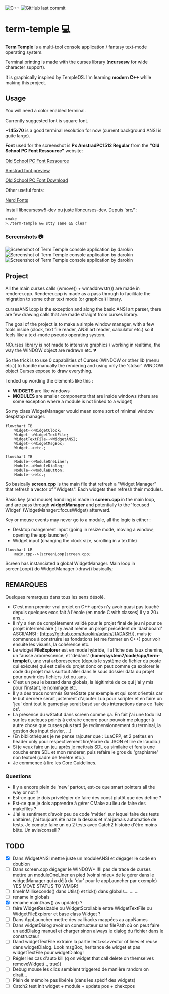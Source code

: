 ![C++](https://img.shields.io/badge/c++-%2300599C.svg?style=for-the-badge&logo=c%2B%2B&logoColor=white)
![GitHub last commit](https://img.shields.io/github/last-commit/darokin/term-temple)

# term-temple :computer:

**Term Temple** is a multi-tool console application / fantasy text-mode operating system.

Terminal printing is made with the curses library (**ncursesw** for wide character support).

It is graphically inspired by TempleOS. I'm learning **modern C++** while making this project.

## Usage

You will need a color enabled terminal.

Currently suggested font is square font. 

**~145x70** is a good terminal resolution for now (current background ANSI is quite large).

**Font** used for the screenshot is **Px AmstradPC1512 Regular** from the **"Old School PC Font Ressource"** website:

[Old School PC Font Ressource](https://int10h.org/oldschool-pc-fonts/fontlist/)

[Amstrad font preview](https://int10h.org/oldschool-pc-fonts/fontlist/font?amstrad_pc)

[Old School PC Font Download](https://int10h.org/oldschool-pc-fonts/download/)

Other useful fonts:

[Nerd Fonts](https://www.nerdfonts.com/font-downloads)

Install libncursesw5-dev ou juste libncurses-dev.
Depuis 'src/' :

```
>make  
>./term-temple && stty sane && clear
```

### Screenshots :camera:

![Screenshot of Term Temple console application by darokin](https://darokin.info/github/imgs/term-temple_01.png)
![Screenshot of Term Temple console application by darokin](https://darokin.info/github/imgs/term-temple_02.png)
![Screenshot of Term Temple console application by darokin](https://darokin.info/github/imgs/term-temple_03.png)

## Project

All the main curses calls (wmove() + wmaddnwstr()) are made in renderer.cpp. Renderer.cpp is made as a pass through to facilitate the migration to some other text mode (or graphical) library.

cursesANSI.cpp is the exception and along the basic ANSI art parser, there are few drawing calls that are made straight from curses library.

The goal of the project is to make a simple window manager, with a few tools inside (clock, text file reader, ANSI art reader, calculator etc.) so it feels like a text-mode pseudo operating system.

NCurses library is not made to intensive graphics / working in realtime, the way the WINDOW object are redrawn etc. :broken_heart:

So the trick is to use 0 capabilities of Curses (WINDOW or other lib (menu etc.)) to handle manually the rendering and using only the 'stdscr' WINDOW object Curses expose to draw everything.

I ended up wording the elements like this :
 - **WIDGETS** are like windows
 - **MODULES** are smaller components that are inside windows (there are some exception where a module is not linked to a widget)

So my class WidgetManager would mean some sort of minimal window despktop manager. 

```mermaid
flowchart TB
    Widget-->WidgetClock;
    Widget-->WidgetTextFile;
    WidgetTextFile-->WidgetANSI;
    Widget-->WidgetMsgBox;
    Widget-->etc.;
```

```mermaid
flowchart TB
    Module-->ModuleOneLiner;
    Module-->ModuleDialog;
    Module-->ModuleButton;
    Module-->etc.;
```

So basically **screen.cpp** is the main file that refresh a "Widget Manager" that refresh a vector of "Widgets". Each widgets then refresh their modules.

Basic key (and mouse) handling is made in **screen.cpp** in the main loop, and are pass through **widgetManager** and potentially to the 'focused Widget' (WidgetManager::focusWidget) afterward.

Key or mouse events may never go to a module, all the logic is either : 
 - Desktop mangement input (going in resize mode, moving a window, opening the app launcher)
 - Widget input (changing the clock size, scrolling in a textfile)


```mermaid
flowchart LR
    main.cpp-->|screenLoop|screen.cpp;
```

Screen has instanciated a global WidgetManager.
Main loop in screenLoop() do WidgetManager->draw() basically;

## REMARQUES

Quelques remarques dans tous les sens désolé.
 - C'est mon premier vrai projet en C++ après n'y avoir quasi pas touché depuis quelques exos fait à l'école (en mode C with classes) il y a 20+ ans...
 - Il n'y a rien de complètement validé pour le projet final de jeu ni pour ce projet intermédiaire (il y avait même un projet précédent de 'dashboard' ASCII/ANSI : [https://github.com/darokin/adash/](ADASH)), mais je commence à construire les fondations (et me former en C++) pour voir ensuite les visuels, la cohérence etc.
 - Le widget **FileExplorer** est en mode hybride, il affiche des faux chemins, un fausse arborescence, et 'dedans' (**home/system7/code/cpp/term-temple/**), une vrai arborescence (depuis le système de fichier du poste qui exécute) qui est celle du projet donc on peut comme ça explorer le code du projet mais surtout aller dans le sous dossier data du projet pour ouvrir des fichiers .txt ou .ans. 
 - C'est un peu le bazard dans globals, la légitimité de ce qui j'ai y mis pour l'instant, le nommage etc.
 - Il y a des trucs nommés GameState par exemple et qui sont orientés car le but derrière serait justement d'ajouter Lua pour scripter et en faire un 'jeu' dont tout le gameplay serait basé sur des interactions dans ce 'fake os'.
 - La présence du wStatut dans screen comme ça. En fait j'ai une todo list sur les quelques points à extraire encore pour pouvoir me plugger à autre chose que curses plus tard (le redimensionnement du terminal, la gestion des input clavier, ...)
 - (En bibliothèques je ne pense rajouter que : LuaCPP, et 2 petites en header only pour respectivement lire/écrire du JSON et lire de l'audio.)
 - Si je veux faire un jeu après je mettrais SDL ou similaire et ferais une couche entre SDL et mon renderer, puis refaire le gros du 'graphisme' non textuel (cadre de fenêtre etc.).
 - Je commence à lire les Core Guidelines.

### Questions 

 - Il y a encore plein de 'new' partout, est-ce que smart pointers all the way or not ?
 - Est-ce que je dois privélégier de faire des const plutôt que des define ?
 - Est-ce que je dois apprendre à gérer CMake au lieu de faire des makefiles ?
 - J'ai le sentiment d'avoir peu de code 'métier' sur lequel faire des tests unitaires, j'ai toujours été naze la dessus et n'ai jamais automatisé de tests. Je compte faire un ou 2 tests avec Catch2 histoire d'être moins bête. Un avis/conseil ?


## TODO

 - [x] Dans WidgetANSI mettre juste un moduleANSI et dégager le code en doublon
 - [ ] Dans screen.cpp dégager le WINDOW* !!!! pas de trace de curses mettre un moduleOneLiner en pied (voir si mieux de le gérer dans le widgetManager qui a déjà du 'dur' pour le appLauncher par exemple) YES MOVE STATUS TO WMGR!
 - [ ] timeInMilliseconds() dans Utils() et tick() dans globals... ... ...
 - [ ] rename in globals 
 - [x] rename mainDraw() as update() ?
 - [ ] faire WidgetResizable ou WidgetScrollable entre WidgetTextFile ou WidgetFileExplorer et base class Widget ?
 - [ ] Dans AppLauncher mettre des callbacks mappées au appNames
 - [ ] Dans widgetDialog avoir un constructeur sans filePath où on peut faire un addDialog manuel et charger sinon always le dialog du fichier dans le constructeur
 - [ ] Dand widgetTextFile extraire la partie lect>ss>vector of lines et reuse dans widgetDialog. Look msgBox, heritance de widget et pas widgetTextFile pour widgetDialog!
 - [ ] Régler les cas d'auto kill (q on widget that call delete on themselves removeWidget(.., true))
 - [ ] Debug mouse les clics semblent triggered de manière random on dirait...
 - [ ] Plein de mémoire pas libérée (dans les spécif des widgets)
 - [ ] Catch2 test init widget + module + update pos + chekcpos